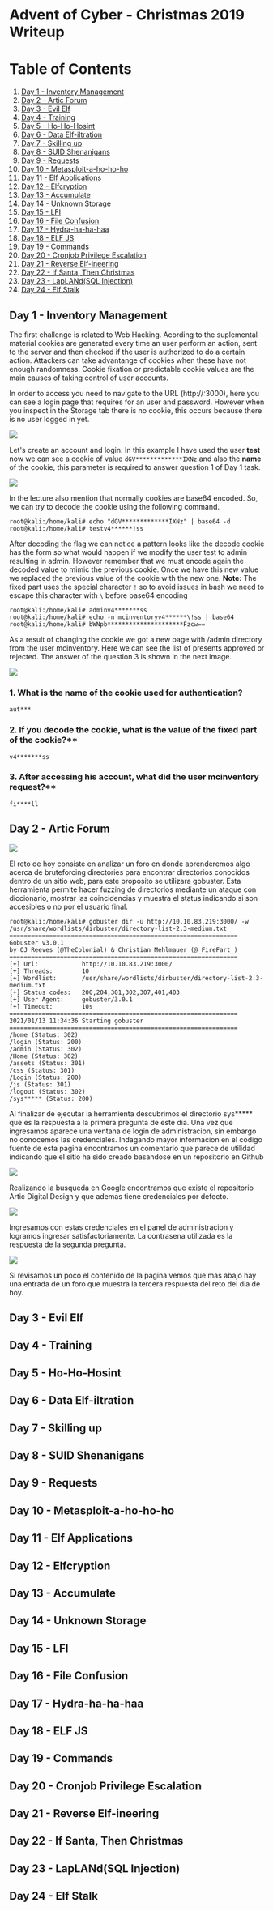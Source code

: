 # Advent of Cyber - Christmas 2019 Writeup

# Table of Contents
1. [Day 1 - Inventory Management](#day1)
2. [Day 2 - Artic Forum](#day2)
3. [Day 3 - Evil Elf](#day3)
4. [Day 4 - Training](#day4)
5. [Day 5 - Ho-Ho-Hosint](#day5)
6. [Day 6 - Data Elf-iltration](#day6)
7. [Day 7 - Skilling up](#day7)
8. [Day 8 - SUID Shenanigans](#day8)
9. [Day 9 - Requests](#day9)
10. [Day 10 - Metasploit-a-ho-ho-ho](#day10)
11. [Day 11 - Elf Applications](#day11)
12. [Day 12 - Elfcryption](#day12)
13. [Day 13 - Accumulate](#day13)
14. [Day 14 - Unknown Storage](#day14)
15. [Day 15 - LFI](#day15)
16. [Day 16 - File Confusion](#day16)
17. [Day 17 - Hydra-ha-ha-haa](#day17)
18. [Day 18 - ELF JS](#day18)
19. [Day 19 - Commands](#day19)
20. [Day 20 - Cronjob Privilege Escalation](#day20)
21. [Day 21 - Reverse Elf-ineering](#day21)
22. [Day 22 - If Santa, Then Christmas](#day22)
23. [Day 23 - LapLANd(SQL Injection)](#day23)
24. [Day 24 - Elf Stalk](#day24)

## Day 1 - Inventory Management <a name="day1"></a>

The first challenge is related to Web Hacking. Acording to the suplemental material cookies are generated every time an user perform an action, sent to the server and then checked if the user is authorized to do a certain action. Attackers can take advantange of cookies when these have not enough randomness. Cookie fixation or predictable cookie values are the main causes of taking control of user accounts. 

In order to access you need to navigate to the URL (http://<your-ip-address>:3000), here you can see a login page that requires for an user and password. However when you inspect in the Storage tab there is no cookie, this occurs because there is no user logged in yet. 
  
![](images/day1_1.png)

Let's create an account and login. In this example I have used the user **test** now we can see a cookie of value `dGV*************IXNz` and also the **name** of the cookie, this parameter is required to answer question 1 of Day 1 task. 

![](images/day1_2.png)  

In the lecture also mention that normally cookies are base64 encoded. So, we can try to decode the cookie using the following command. 

```
root@kali:/home/kali# echo "dGV*************IXNz" | base64 -d
root@kali:/home/kali# testv4******!ss
```

After decoding the flag we can notice a pattern looks like the decode cookie has the form <user><fixed-value> so what would happen if we modify the user test to admin resulting in admin<fixed-value>. However remember that we must encode again the decoded value to mimic the previous cookie. Once we have this new value we replaced the previous value of the cookie with the new one. **Note:** The fixed part uses the special character `!` so to avoid issues in bash we need to escape this character with `\` before base64 encoding
  
```
root@kali:/home/kali# adminv4*******ss
root@kali:/home/kali# echo -n mcinventoryv4******\!ss | base64
root@kali:/home/kali# bWNpb*********************Fzcw==
```
As a result of changing the cookie we got a new page with /admin directory from the user mcinventory. Here we can see the list of presents approved or rejected. The answer of the question 3 is shown in the next image.

![](images/day1_3.png)


### 1. What is the name of the cookie used for authentication?

```
aut***
```

### 2. If you decode the cookie, what is the value of the fixed part of the cookie?**

```
v4*******ss
```

### 3. After accessing his account, what did the user mcinventory request?**

```
fi****ll
```

## Day 2 - Artic Forum <a name="day2"></a>

![](images/day2_1.png)

El reto de hoy consiste en analizar un foro en donde aprenderemos algo acerca de bruteforcing directories para encontrar directorios conocidos dentro de un sitio web, para este proposito se utilizara gobuster. Esta herramienta permite hacer fuzzing de directorios mediante un ataque con diccionario, mostrar las coincidencias y muestra el status indicando si son accesibles o no por el usuario final.

```
root@kali:/home/kali# gobuster dir -u http://10.10.83.219:3000/ -w /usr/share/wordlists/dirbuster/directory-list-2.3-medium.txt 
===============================================================
Gobuster v3.0.1
by OJ Reeves (@TheColonial) & Christian Mehlmauer (@_FireFart_)
===============================================================
[+] Url:            http://10.10.83.219:3000/
[+] Threads:        10
[+] Wordlist:       /usr/share/wordlists/dirbuster/directory-list-2.3-medium.txt
[+] Status codes:   200,204,301,302,307,401,403
[+] User Agent:     gobuster/3.0.1
[+] Timeout:        10s
===============================================================
2021/01/13 11:34:36 Starting gobuster
===============================================================
/home (Status: 302)
/login (Status: 200)
/admin (Status: 302)
/Home (Status: 302)
/assets (Status: 301)
/css (Status: 301)
/Login (Status: 200)
/js (Status: 301)
/logout (Status: 302)
/sys***** (Status: 200)
```

Al finalizar de ejecutar la herramienta descubrimos el directorio sys***** que es la respuesta a la primera pregunta de este dia. Una vez que ingresamos aparece una ventana de login de administracion, sin embargo no conocemos las credenciales. Indagando mayor informacion en el codigo fuente de esta pagina encontramos un comentario que parece de utilidad indicando que el sitio ha sido creado basandose en un repositorio en Github

![](images/day2_2.png)

Realizando la busqueda en Google encontramos que existe el repositorio Artic Digital Design y que ademas tiene credenciales por defecto.

![](images/day2_3.png)

Ingresamos con estas credenciales en el panel de administracion y logramos ingresar satisfactoriamente. La contrasena utilizada es la respuesta de la segunda pregunta.

![](images/day2_4.png)

Si revisamos un poco el contenido de la pagina vemos que mas abajo hay una entrada de un foro que muestra la tercera respuesta del reto del dia de hoy.

## Day 3 - Evil Elf <a name="day3"></a>

## Day 4 - Training <a name="day4"></a>

## Day 5 - Ho-Ho-Hosint <a name="day5"></a>

## Day 6 - Data Elf-iltration <a name="day6"></a>

## Day 7 - Skilling up <a name="day7"></a>

## Day 8 - SUID Shenanigans <a name="day8"></a>

## Day 9 - Requests <a name="day9"></a>

## Day 10 - Metasploit-a-ho-ho-ho <a name="day10"></a>

## Day 11 - Elf Applications <a name="day11"></a>

## Day 12 - Elfcryption <a name="day12"></a>

## Day 13 - Accumulate <a name="day13"></a>

## Day 14 - Unknown Storage <a name="day14"></a>

## Day 15 - LFI <a name="day15"></a>

## Day 16 - File Confusion <a name="day16"></a>

## Day 17 - Hydra-ha-ha-haa <a name="day17"></a>

## Day 18 - ELF JS <a name="day18"></a>

## Day 19 - Commands <a name="day19"></a>

## Day 20 - Cronjob Privilege Escalation <a name="day20"></a>

## Day 21 - Reverse Elf-ineering <a name="day21"></a> 

## Day 22 - If Santa, Then Christmas <a name="day22"></a>

## Day 23 - LapLANd(SQL Injection) <a name="day23"></a>

## Day 24 - Elf Stalk <a name="day24"></a>
